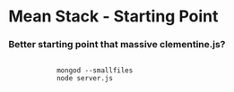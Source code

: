 
<!doctype html>
<html lang="en">
    <head>
        <title>Mean Stack</title>
        <link rel="stylesheet" href="https://maxcdn.bootstrapcdn.com/bootstrap/3.3.6/css/bootstrap.min.css">
    </head>
    <body>
        <div class="container">
            <h1 class="header">
                Mean Stack - Starting Point
            </h1>
            <h3>Better starting point that massive clementine.js?</h3>
            <code>
            mongod --smallfiles
            node server.js
            </code>
        </div>
    </body>
</html>